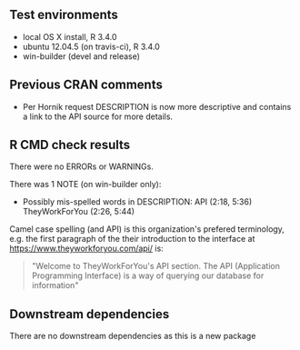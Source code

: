 ## Test environments

* local OS X install, R 3.4.0
* ubuntu 12.04.5 (on travis-ci), R 3.4.0
* win-builder (devel and release)

## Previous CRAN comments

* Per Hornik request DESCRIPTION is now more descriptive and contains a link
  to the API source for more details.

## R CMD check results

There were no ERRORs or WARNINGs.

There was 1 NOTE (on win-builder only):

* Possibly mis-spelled words in DESCRIPTION:
    API (2:18, 5:36)
    TheyWorkForYou (2:26, 5:44)
  
Camel case spelling (and API) is this organization's prefered
terminology, e.g. the first paragraph of the their introduction to the
interface at https://www.theyworkforyou.com/api/ is: 

  > "Welcome to TheyWorkForYou's API section. The API (Application 
  > Programming Interface) is a way of querying our database for 
  > information"

## Downstream dependencies

There are no downstream dependencies as this is a new package
